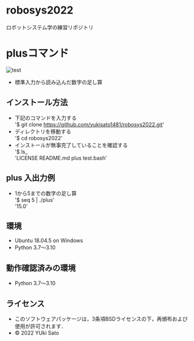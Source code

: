 # robosys2022
ロボットシステム学の練習リポジトリ

# plusコマンド
![test](https://github.com/yukisato1481/robosys2022/actions/workflows/test.yml/badge.svg)

  * 標準入力から読み込んだ数字の足し算

## インストール方法
  * 下記のコマンドを入力する  
  '$ git clone https://github.com/yukisato1481/robosys2022.git'    
  * ディレクトリを移動する  
  '$ cd robosys2022'  
  * インストールが無事完了していることを確認する  
  '$ ls_  
  'LICENSE  README.md  plus  test.bash'  

## plus 入出力例
  * 1から5までの数字の足し算  
  '$ seq 5 | ./plus'  
  '15.0'  
## 環境
  * Ubuntu 18.04.5 on Windows
  * Python 3.7～3.10

## 動作確認済みの環境
  * Python 3.7～3.10

## ライセンス
  * このソフトウェアパッケージは，3条項BSDライセンスの下，再頒布および使用が許可されます．
  * © 2022 YUki Sato
